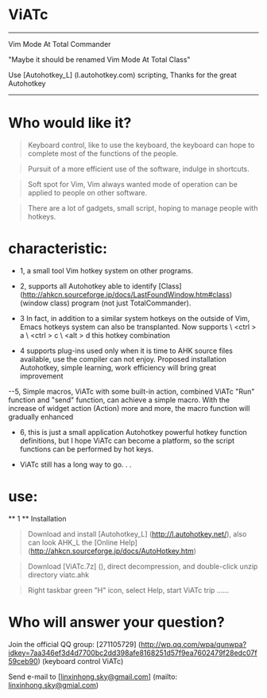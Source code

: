 ViATc
=====
--------------------------------------------

Vim Mode At Total Commander

"Maybe it should be renamed Vim Mode At Total Class"

Use [Autohotkey_L] (l.autohotkey.com) scripting, Thanks for the great Autohotkey

--------------------------------------------

Who would like it?
=========

> Keyboard control, like to use the keyboard, the keyboard can hope to complete most of the functions of the people.

> Pursuit of a more efficient use of the software, indulge in shortcuts.

> Soft spot for Vim, Vim always wanted mode of operation can be applied to people on other software.

> There are a lot of gadgets, small script, hoping to manage people with hotkeys.

characteristic:
=====

- 1, a small tool Vim hotkey system on other programs.

- 2, supports all Autohotkey able to identify [Class] (http://ahkcn.sourceforge.jp/docs/LastFoundWindow.htm#class) (window class) program (not just TotalCommander).

- 3 In fact, in addition to a similar system hotkeys on the outside of Vim, Emacs hotkeys system can also be transplanted. Now supports \ <ctrl \> a \ <ctrl \> c \ <alt \> d this hotkey combination

- 4 supports plug-ins used only when it is time to AHK source files available, use the compiler can not enjoy. Proposed installation Autohotkey, simple learning, work efficiency will bring great improvement

--5, Simple macros, ViATc with some built-in action, combined ViATc "Run" function and "send" function, can achieve a simple macro. With the increase of widget action (Action) more and more, the macro function will gradually enhanced

- 6, this is just a small application Autohotkey powerful hotkey function definitions, but I hope ViATc can become a platform, so the script functions can be performed by hot keys.

- ViATc still has a long way to go. . .

use:
=====
** 1 ** Installation

> Download and install [Autohotkey_L] (http://l.autohotkey.net/), also can look AHK_L the [Online Help] (http://ahkcn.sourceforge.jp/docs/AutoHotkey.htm)

> Download [ViATc.7z] (), direct decompression, and double-click unzip directory viatc.ahk

> Right taskbar green "H" icon, select Help, start ViATc trip ......

Who will answer your question?
================

Join the official QQ group: [271105729] (http://wp.qq.com/wpa/qunwpa?idkey=7aa346ef3d4d7700bc2dd398afe8168251d57f9ea7602479f28edc07f59ceb90) (keyboard control ViATc)

Send e-mail to [linxinhong.sky@gmail.com] (mailto: linxinhong.sky@gmial.com)
